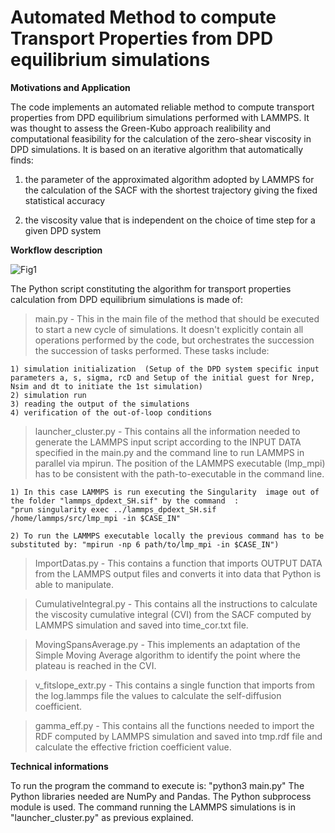 # Automated Method to compute Transport Properties from DPD equilibrium simulations

**Motivations and Application**

The code implements an automated reliable method to compute transport properties from DPD equilibrium simulations performed with LAMMPS. It was thought to assess the Green-Kubo approach realibility and computational feasibility for the calculation of the zero-shear viscosity in DPD simulations. It is based on an iterative algorithm that automatically finds:

1) the parameter of the approximated algorithm adopted by LAMMPS for the calculation of the SACF with the shortest trajectory giving the fixed statistical accuracy

2) the viscosity value that is independent on the choice of time step for a given DPD system

**Workflow description**

![Fig1](https://github.com/mulmopro/AMTP_DPD/assets/83214196/b6e45fd8-9cd8-445f-9f6a-ebe8240b5a67)


The Python script constituting the algorithm for transport properties calculation from DPD equilibrium simulations is made of:

>main.py - This in the main file of the method that should be executed to start a new cycle of simulations. It doesn't explicitly contain all operations performed by the code, but orchestrates the succession the succession of tasks performed. These tasks include:

	1) simulation initialization  (Setup of the DPD system specific input parameters a, s, sigma, rcD and Setup of the initial guest for Nrep,        Nsim and dt to initiate the 1st simulation)
	2) simulation run
	3) reading the output of the simulations
	4) verification of the out-of-loop conditions 

>launcher_cluster.py - This contains all the information  needed to generate the LAMMPS input script according to the INPUT DATA specified in the main.py and the command line to run LAMMPS in parallel via mpirun. The position of the LAMMPS executable (lmp_mpi) has to be consistent with the path-to-executable in the command line.
	
	1) In this case LAMMPS is run executing the Singularity  image out of the folder "lammps_dpdext_SH.sif" by the command  :
	"prun singularity exec ../lammps_dpdext_SH.sif /home/lammps/src/lmp_mpi -in $CASE_IN"
		
	2) To run the LAMMPS executable locally the previous command has to be substituted by: "mpirun -np 6 path/to/lmp_mpi -in $CASE_IN")

>ImportDatas.py - This contains a function that imports OUTPUT DATA from the LAMMPS output files and converts it into data that Python is able to manipulate. 

>CumulativeIntegral.py - This contains all the instructions to calculate the viscosity cumulative integral (CVI) from the SACF computed by LAMMPS simulation and saved into time_cor.txt 	file.

>MovingSpansAverage.py - This implements an adaptation of the Simple Moving Average algorithm to identify the point where the plateau is reached in the CVI.

>v_fitslope_extr.py - This contains a single function that imports from the log.lammps file the values to calculate the self-diffusion coefficient.  

>gamma_eff.py - This contains all the functions needed to import the RDF computed by LAMMPS simulation and saved into tmp.rdf file and calculate the effective friction coefficient	value.

**Technical informations**

To run the program the command to execute is: "python3 main.py"
The Python libraries needed are NumPy and Pandas. The Python subprocess module is used.
The command running the LAMMPS simulations is in "launcher_cluster.py" as previous explained. 


